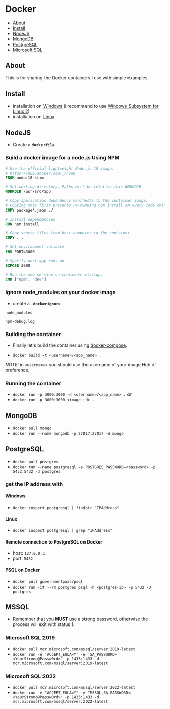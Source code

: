 # Docker

- [About](#about)
- [Install](#install)
- [NodeJS](#nodejs)
- [MongoDB](#mongodb)
- [PostgreSQL](#postgresql)
- [Microsoft SQL](#mssql)

## About

This is for sharing the Docker containers I use with simple examples.

## Install

- installation on [Windows](https://docs.docker.com/docker-for-windows/install/) (i recommend to use [Windows Subsystem for Linux 2](https://docs.microsoft.com/en-us/windows/wsl/wsl2-kernel))
- installation on [Linux](https://docs.docker.com/engine/install/ubuntu/)

## NodeJS

- Create a **`dockerfile`**

### Build a docker image for a node.js Using NPM

```dockerfile
# Use the official lightweight Node.js 18 image.
# https://hub.docker.com/_/node
FROM node:18-slim

# Set working directory. Paths will be relative this WORKDIR
WORKDIR /usr/src/app

# Copy application dependency manifests to the container image.
# Copying this first prevents re-running npm install on every code change.
COPY package*.json ./

# Install dependencies
RUN npm install

# Copy source files from host computer to the container
COPY . .

# Set environment variable
ENV PORT=3000

# Specify port app runs on
EXPOSE 3000

# Run the web service on container startup.
CMD ["npm", "dev"]
```

### Ignore node_modules on your docker image

- create a **`.dockerignore`**

```dockerignore
node_modules

npm-debug.log
```

### Building the container

- Finally let's build the container using [docker-compose](https://docs.docker.com/compose/).

- `docker build -t <username>/<app_name> .`

*NOTE:* in `<username>` you should use the username of your image Hub of preference.

### Running the container

- `docker run -p 3000:3000 -d <username>/<app_name> .`
or
- `docker run -p 3000:3000 <image_id> .`

## MongoDB

- `docker pull mongo`
- `docker run --name mongodb -p 27017:27017 -d mongo`

## PostgreSQL

- `docker pull postgres`
- `docker run --name postgresql -e POSTGRES_PASSWORD=<password> -p 5432:5432 -d postgres`

### get the IP address with

#### Windows

- `docker inspect postgresql | findstr "IPAddress"`

#### Linux

- `docker inspect postgresql | grep "IPAddress"`

#### Remote connection to PostgreSQL on Docker

- host: `127.0.0.1`
- port: `5432`

#### PSQL on Docker

- `docker pull governmentpaas/psql`
- `docker run -it --rm postgres psql -h <postgres-ip> -p 5432 -U postgres`

## MSSQL

- Remember that you **MUST** use a strong password, otherwise the process will exit with status 1.

### Microsoft SQL 2019

- `docker pull mcr.microsoft.com/mssql/server:2019-latest`
- `docker run -e 'ACCEPT_EULA=Y' -e 'SA_PASSWORD=<YourStrong@Passw0rd>' -p 1433:1433 -d mcr.microsoft.com/mssql/server:2019-latest`

### Microsoft SQL 2022

- `docker pull mcr.microsoft.com/mssql/server:2022-latest`
- `docker run -e "ACCEPT_EULA=Y" -e "MSSQL_SA_PASSWORD=<YourStrong@Passw0rd>" -p 1433:1433 -d mcr.microsoft.com/mssql/server:2022-latest`
